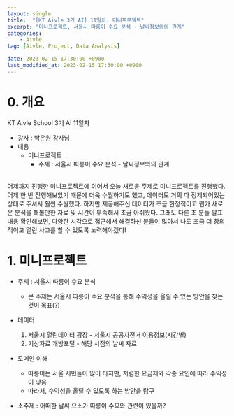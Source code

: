 ```yaml
---
layout: single
title:  "[KT Aivle 3기 AI] 11일차. 미니프로젝트"
excerpt: "미니프로젝트, 서울시 따릉이 수요 분석 - 날씨정보와의 관계"
categories:
    - Aivle
tag: [Aivle, Project, Data Analysis]

date: 2023-02-15 17:30:00 +0900
last_modified_at: 2023-02-15 17:30:00 +0900
---
```



# 0. 개요
KT Aivle School 3기 AI 11일차 
- 강사 : 박은원 강사님
- 내용
    - 미니프로젝트
      - 주제 : 서울시 따릉이 수요 분석 - 날씨정보와의 관계
<br>
어제까지 진행한 미니프로젝트에 이어서 오늘 새로운 주제로 미니프로젝트를 진행했다. 어제 한 번 진행해보았기 때문에 더욱 수월하기도 했고, 데이터도 거의 다 정제되어있는 상태로 주셔서 훨씬 수월했다. 하지만 제공해주신 데이터가 조금 한정적이고 뭔가 새로운 분석을 해볼만한 자료 및 시간이 부족해서 조금 아쉬웠다. 그래도 다른 조 분들 발표내용 확인해보면, 다양한 시각으로 접근해서 해결하신 분들이 많아서 나도 조금 더 창의적이고 열린 사고를 할 수 있도록 노력해야겠다! 

# 1. 미니프로젝트

- 주제 : 서울시 따릉이 수요 분석
    - 큰 주제는 서울시 따릉이 수요 분석을 통해 수익성을 올릴 수 있는 방안을 찾는 것이 목표(?)

- 데이터
    1. 서울시 열린데이터 광장 - 서울시 공공자전거 이용정보(시간별)
    2. 기상자료 개방포털 - 해당 시점의 날씨 자료

- 도메인 이해
    - 따릉이는 서울 시민들이 많이 타지만, 저렴한 요금제와 각종 요인에 따라 수익성이 낮음
    - 따라서, 수익성을 올릴 수 있도록 하는 방안을 탐구

- 소주제 : 어떠한 날씨 요소가 따릉이 수요와 관련이 있을까?